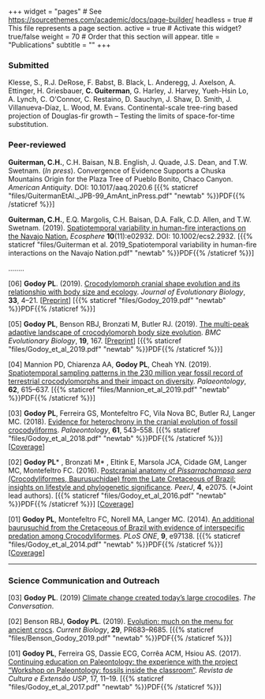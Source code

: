 +++
widget = "pages"  # See https://sourcethemes.com/academic/docs/page-builder/
headless = true  # This file represents a page section.
active = true  # Activate this widget? true/false
weight = 70  # Order that this section will appear.
title = "Publications"
subtitle = ""
+++


<script type='text/javascript' src='https://d1bxh8uas1mnw7.cloudfront.net/assets/embed.js'></script>
<script async src="https://badge.dimensions.ai/badge.js" charset="utf-8"></script>

### Submitted
Klesse, S., R.J. DeRose, F. Babst, B. Black, L. Anderegg, J. Axelson, A. Ettinger, H. Griesbauer, **C. Guiterman**, G. Harley, J. Harvey, Yueh-Hsin Lo, A. Lynch, C. O'Connor, C. Restaino, D. Sauchyn, J. Shaw, D. Smith, J. Villanueva-Díaz, L. Wood, M. Evans. Continental-scale tree-ring based projection of Douglas-fir growth – Testing the limits of space-for-time substitution. 

### Peer-reviewed
**Guiterman, C.H.**, C.H. Baisan, N.B. English, J. Quade, J.S. Dean, and T.W. Swetnam. (*In press*). Convergence of Evidence Supports a Chuska Mountains Origin for the Plaza Tree of Pueblo Bonito, Chaco Canyon. *American Antiquity*. DOI: 10.1017/aaq.2020.6
[{{% staticref "files/GuitermanEtAl._JPB-99_AmAnt_inPress.pdf" "newtab" %}}PDF{{% /staticref %}}]
        
**Guiterman, C.H.**, E.Q. Margolis, C.H. Baisan, D.A. Falk, C.D. Allen, and T.W. Swetnam. (2019). [Spatiotemporal variability in human-fire interactions on the Navajo Nation.](https://esajournals.onlinelibrary.wiley.com/doi/full/10.1002/ecs2.2932) *Ecosphere* **10**(11):e02932. DOI: 10.1002/ecs2.2932. [{{% staticref "files/Guiterman et al. 2019_Spatiotemporal variability in human-fire interactions on the Navajo Nation.pdf" "newtab" %}}PDF{{% /staticref %}}]
<div id="outer">
        <div class="inner"><div data-badge-popover="right" data-badge-type="2" data-doi="10.1002/ecs2.2932" data-condensed="true" data-hide-no-mentions="true" class="altmetric-embed"></div></div>
        <div class="inner"><span class="__dimensions_badge_embed__" data-doi="10.1002/ecs2.2932" data-hide-zero-citations="true" data-style="small_rectangle"></span></div>
        </div>

........


[06] **Godoy PL**. (2019). [Crocodylomorph cranial shape evolution and its relationship with body size and ecology](https://onlinelibrary.wiley.com/doi/10.1111/jeb.13540). *Journal of Evolutionary Biology*, **33**, 4–21. [[Preprint](https://www.biorxiv.org/content/10.1101/724609v1)] [{{% staticref "files/Godoy_2019.pdf" "newtab" %}}PDF{{% /staticref %}}]

<div id="outer">
        <div class="inner"><div data-badge-popover="right" data-badge-type="2" data-doi="10.1101/724609v1" data-condensed="true" data-hide-no-mentions="true" class="altmetric-embed"></div></div>
        <div class="inner"><span class="__dimensions_badge_embed__" data-doi="10.1101/724609v1" data-hide-zero-citations="true" data-style="small_rectangle"></span></div>
        </div>



[05] **Godoy PL**, Benson RBJ, Bronzati M, Butler RJ. (2019). [The multi-peak adaptive landscape of crocodylomorph body size evolution](https://bmcevolbiol.biomedcentral.com/articles/10.1186/s12862-019-1466-4). *BMC Evolutionary Biology*, **19**, 167. [[Preprint](https://www.biorxiv.org/content/10.1101/405621v2)] [{{% staticref "files/Godoy_et_al_2019.pdf" "newtab" %}}PDF{{% /staticref %}}]

<div id="outer">
        <div class="inner"><div data-badge-popover="right" data-badge-type="2" data-doi="10.1186/s12862-019-1466-4" data-condensed="true" data-hide-no-mentions="true" class="altmetric-embed"></div></div>
        <div class="inner"><span class="__dimensions_badge_embed__" data-doi="10.1186/s12862-019-1466-4" data-style="small_rectangle"></span></div>
        </div>

[04] Mannion PD, Chiarenza AA, **Godoy PL**, Cheah YN. (2019). [Spatiotemporal sampling patterns in the 230 million year fossil record of terrestrial crocodylomorphs and their impact on diversity](https://onlinelibrary.wiley.com/doi/abs/10.1111/pala.12419). *Palaeontology*, **62**, 615–637. [{{% staticref "files/Mannion_et_al_2019.pdf" "newtab" %}}PDF{{% /staticref %}}]

<div id="outer">
        <div class="inner"><div data-badge-popover="right" data-badge-type="2" data-doi="10.1111/pala.12419" data-condensed="true" data-hide-no-mentions="true" class="altmetric-embed"></div></div>
        <div class="inner"><span class="__dimensions_badge_embed__" data-doi="10.1111/pala.12419" data-style="small_rectangle"></span></div>
        </div>

[03] **Godoy PL**, Ferreira GS, Montefeltro FC, Vila Nova BC, Butler RJ, Langer MC. (2018). [Evidence for heterochrony in the cranial evolution of fossil crocodyliforms](https://onlinelibrary.wiley.com/doi/abs/10.1111/pala.12354). *Palaeontology*, **61**, 543–558. [{{% staticref "files/Godoy_et_al_2018.pdf" "newtab" %}}PDF{{% /staticref %}}] [[Coverage](http://ilhadoconhecimento.com.br/como-os-crocodilos-extintos-baurusuchidae-se-tornaram-grandes-carnivoros/)] 

<div id="outer">
        <div class="inner"><div data-badge-popover="right" data-badge-type="2" data-doi="10.1111/pala.12354" data-condensed="true" data-hide-no-mentions="true" class="altmetric-embed"></div></div>
        <div class="inner"><span class="__dimensions_badge_embed__" data-doi="10.1111/pala.12354" data-style="small_rectangle"></span></div>
        </div>

[02] **Godoy PL*** , Bronzati M* , Eltink E, Marsola JCA, Cidade GM, Langer MC, Montefeltro FC. (2016). [Postcranial anatomy of *Pissarrachampsa sera* (Crocodyliformes, Baurusuchidae) from the Late Cretaceous of Brazil: insights on lifestyle and phylogenetic significance](https://peerj.com/articles/2075/). *PeerJ*, **4**, e2075. (*Joint lead authors). [{{% staticref "files/Godoy_et_al_2016.pdf" "newtab" %}}PDF{{% /staticref %}}] [[Coverage](https://peerj.com/blog/post/115284878830/pedro-godoy-ps/)] 

<div id="outer">
        <div class="inner"><div data-badge-popover="right" data-badge-type="2" data-doi="10.7717/peerj.2075" data-condensed="true" data-hide-no-mentions="true" class="altmetric-embed"></div></div>
        <div class="inner"><span class="__dimensions_badge_embed__" data-doi="10.7717/peerj.2075" data-style="small_rectangle"></span></div>
        </div>

[01] **Godoy PL**, Montefeltro FC, Norell MA, Langer MC. (2014). [An additional baurusuchid from the Cretaceous of Brazil with evidence of interspecific predation among Crocodyliformes](https://journals.plos.org/plosone/article?id=10.1371/journal.pone.0097138). *PLoS ONE*, **9**, e97138. [{{% staticref "files/Godoy_et_al_2014.pdf" "newtab" %}}PDF{{% /staticref %}}] [[Coverage](https://gizmodo.com/ready-for-some-croc-on-croc-violence-cretaceous-crocs-1574127221/+charliejane)] 


<div id="outer">
        <div class="inner"><div data-badge-popover="right" data-badge-type="2" data-doi="10.1371/journal.pone.0097138" data-condensed="true" data-hide-no-mentions="true" class="altmetric-embed"></div></div>
        <div class="inner"><span class="__dimensions_badge_embed__" data-doi="10.1371/journal.pone.0097138" data-style="small_rectangle"></span></div>
        </div>

________________________________________________________________________________________________________________________________
### Science Communication and Outreach
[03] **Godoy PL**. (2019) [Climate change created today’s large crocodiles](https://theconversation.com/climate-change-created-todays-large-crocodiles-121933). *The Conversation*.

[02] Benson RBJ, **Godoy PL**. (2019). [Evolution: much on the menu for ancient crocs](https://www.cell.com/current-biology/fulltext/S0960-9822(19)30697-9). *Current Biology*, **29**, PR683–R685. [{{% staticref "files/Benson_Godoy_2019.pdf" "newtab" %}}PDF{{% /staticref %}}]

<div id="outer">
        <div class="inner"><div data-badge-popover="right" data-badge-type="2" data-doi="10.1016/j.cub.2019.06.004" data-condensed="true" data-hide-no-mentions="true" class="altmetric-embed"></div></div>
        <div class="inner"><span class="__dimensions_badge_embed__" data-doi="10.1016/j.cub.2019.06.004" data-hide-zero-citations="true"  data-style="small_rectangle"></span></div>
        </div>


[01] **Godoy PL**, Ferreira GS, Dassie ECG, Corrêa ACM, Hsiou AS. (2017). [Continuing education on Paleontology: the experience with the project “Workshop on Paleontology: fossils inside the classroom”](https://www.revistas.usp.br/rce/article/view/144763). *Revista de Cultura e Extensão USP*, 17, 11–19. [{{% staticref "files/Godoy_et_al_2017.pdf" "newtab" %}}PDF{{% /staticref %}}] 

<div id="outer">
        <div class="inner"><div data-badge-popover="right" data-badge-type="2" data-doi="10.11606/issn.2316-9060.v17isupl.p11-19" data-condensed="true" data-hide-no-mentions="true" class="altmetric-embed"></div></div>
        <div class="inner"><span class="__dimensions_badge_embed__" data-doi="10.11606/issn.2316-9060.v17isupl.p11-19" data-hide-zero-citations="true"  data-style="small_rectangle"></span></div>
        </div>
